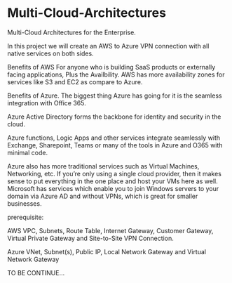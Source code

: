 # Multi-Cloud-Architectures
Multi-Cloud Architectures for the Enterprise.

In this project we will create an AWS to Azure VPN connection with all native services on both sides.


Benefits of AWS
For anyone who is building SaaS products or externally facing applications, Plus the Availbility. AWS has more availability zones for services like S3 and EC2 as compare to Azure. 

Benefits of Azure. 
The biggest thing Azure has going for it is the seamless integration with Office 365.

Azure Active Directory forms the backbone for identity and security in the cloud.

Azure functions, Logic Apps and other services integrate seamlessly with Exchange, Sharepoint, Teams or many of the tools in Azure and O365 with minimal code.

Azure also has more traditional services such as Virtual Machines, Networking, etc. If you’re only using a single cloud provider, then it makes sense to put everything in the one place and host your VMs here as well. Microsoft has services which enable you to join Windows servers to your domain via Azure AD and without VPNs, which is great for smaller businesses.

prerequisite:

AWS
VPC, Subnets, Route Table, Internet Gateway, Customer Gateway, Virtual Private Gateway and Site-to-Site VPN Connection.

Azure
VNet, Subnet(s), Public IP, Local Network Gateway and Virtual Network Gateway


TO BE CONTINUE...








